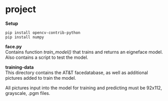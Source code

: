 # project
**Setup**  
```  
pip install opencv-contrib-python  
pip install numpy  
```  
**face.py**  
Contains function *train_model()* that trains and returns an eigneface model.  
Also contains a script to test the model.
  
**training-data**  
This directory contains the AT&T facedatabase, as well as additional pictures added to train the model.  
  
All pictures input into the model for training and predicting must be 92x112, grayscale, .pgm files.  
